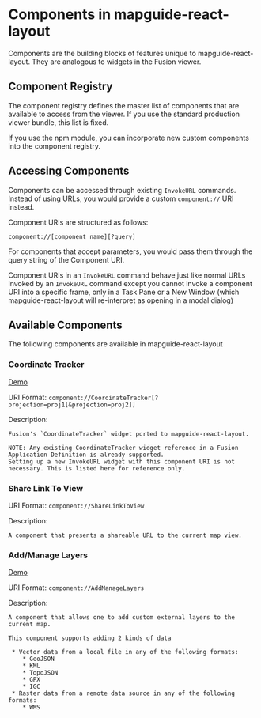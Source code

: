 # Components in mapguide-react-layout

Components are the building blocks of features unique to mapguide-react-layout. They are analogous to widgets in the Fusion viewer.

## Component Registry

The component registry defines the master list of components that are available to access from the viewer. If you use the standard production viewer bundle, this list is fixed.

If you use the npm module, you can incorporate new custom components into the component registry.

## Accessing Components

Components can be accessed through existing `InvokeURL` commands. Instead of using URLs, you would provide a custom `component://` URI instead.

Component URIs are structured as follows:

`component://[component name][?query]`

For components that accept parameters, you would pass them through the query string of the Component URI.

Component URIs in an `InvokeURL` command behave just like normal URLs invoked by an `InvokeURL` command except you cannot invoke a component URI into a specific frame, only in a Task Pane or a New Window (which mapguide-react-layout will re-interpret as opening in a modal dialog)

## Available Components

The following components are available in mapguide-react-layout

### Coordinate Tracker

[Demo](https://jumpinjackie.github.io/mapguide-react-layout/master/storybook-static/index.html?path=/story/container-components--coordinate-tracker)

URI Format: `component://CoordinateTracker[?projection=proj1[&projection=proj2]]`

Description:

    Fusion's `CoordinateTracker` widget ported to mapguide-react-layout. 

    NOTE: Any existing CoordinateTracker widget reference in a Fusion Application Definition is already supported.
    Setting up a new InvokeURL widget with this component URI is not necessary. This is listed here for reference only.

### Share Link To View

URI Format: `component://ShareLinkToView`

Description:

    A component that presents a shareable URL to the current map view.

### Add/Manage Layers

[Demo](https://jumpinjackie.github.io/mapguide-react-layout/master/storybook-static/index.html?path=/story/container-components--external-layer-manager)

URI Format: `component://AddManageLayers`

Description:

    A component that allows one to add custom external layers to the current map.

    This component supports adding 2 kinds of data

     * Vector data from a local file in any of the following formats:
        * GeoJSON
        * KML
        * TopoJSON
        * GPX
        * IGC
     * Raster data from a remote data source in any of the following formats:
        * WMS